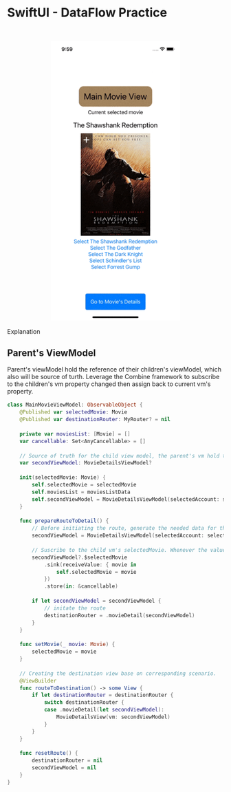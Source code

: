 # SwiftUI - DataFlow Practice
<br />
<p align="center">
  <a>
    <img src="/Screenshot/Demo.gif" alt="action" width="300">
  </a>
</p>


Explanation

## Parent's ViewModel

Parent's viewModel hold the reference of their children's viewModel, which also will be source of turth. Leverage the Combine framework to subscribe to the children's vm property changed then assign back to current vm's property.

```swift
class MainMovieViewModel: ObservableObject {
    @Published var selectedMovie: Movie
    @Published var destinationRouter: MyRouter? = nil

    private var moviesList: [Movie] = []
    var cancellable: Set<AnyCancellable> = []

    // Source of truth for the child view model, the parent's vm hold the reference
    var secondViewModel: MovieDetailsViewModel?
    
    init(selectedMovie: Movie) {
        self.selectedMovie = selectedMovie
        self.moviesList = moviesListData
        self.secondViewModel = MovieDetailsViewModel(selectedAccount: selectedMovie)
    }

    func prepareRouteToDetail() {
        // Before initiating the route, generate the needed data for the viewModel
        secondViewModel = MovieDetailsViewModel(selectedAccount: selectedMovie)

        // Suscribe to the child vm's selectedMovie. Whenever the value is change in child's view. We assign back to current vm.
        secondViewModel?.$selectedMovie
            .sink(receiveValue: { movie in
                self.selectedMovie = movie
            })
            .store(in: &cancellable)

        if let secondViewModel = secondViewModel {
            // initate the route
            destinationRouter = .movieDetail(secondViewModel)
        }
    }

    func setMovie(_ movie: Movie) {
        selectedMovie = movie
    }

    // Creating the destination view base on corresponding scenario.
    @ViewBuilder
    func routeToDestination() -> some View {
        if let destinationRouter = destinationRouter {
            switch destinationRouter {
            case .movieDetail(let secondViewModel):
                MovieDetailsView(vm: secondViewModel)
            }
        }
    }

    func resetRoute() {
        destinationRouter = nil
        secondViewModel = nil
    }
}
 ```

